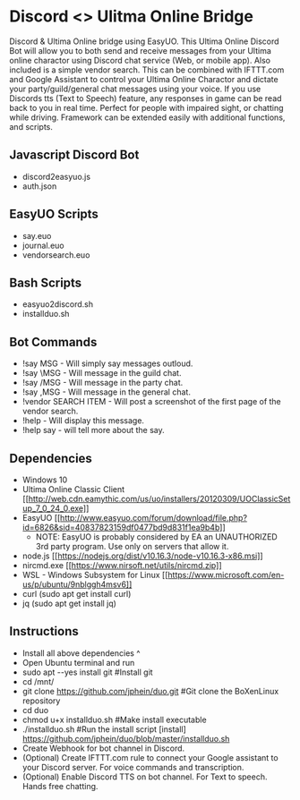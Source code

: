 # Discord <> Ulitma Online Bridge 
Discord & Ultima Online bridge using EasyUO. This Ultima Online Discord Bot will allow you to both send and receive messages from your Ultima online charactor using Discord chat service (Web, or mobile app). Also included is a simple vendor search. This can be combined with IFTTT.com and Google Assistant to control your Ultima Online Charactor and dictate your party/guild/general chat messages using your voice. If you use Discords tts (Text to Speech) feature, any responses in game can be read back to you in real time. Perfect for people with impaired sight, or chatting while driving. Framework can be extended easily with additional functions, and scripts. 

## Javascript Discord Bot
* discord2easyuo.js
* auth.json

## EasyUO Scripts 
* say.euo
* journal.euo
* vendorsearch.euo

## Bash Scripts
* easyuo2discord.sh
* installduo.sh

## Bot Commands
* !say MSG - Will simply say messages outloud.
* !say \MSG - Will message in the guild chat. 
* !say /MSG - Will message in the party chat.
* !say ,MSG - Will message in the general chat.
* !vendor SEARCH ITEM - Will post a screenshot of the first page of the vendor search.
* !help - Will display this message.
* !help say - will tell more about the say.

## Dependencies
* Windows 10
* Ultima Online Classic Client [[http://web.cdn.eamythic.com/us/uo/installers/20120309/UOClassicSetup_7_0_24_0.exe]]
* EasyUO [[http://www.easyuo.com/forum/download/file.php?id=6826&sid=40837823159df0477bd9d831f1ea9b4b]]
  * NOTE: EasyUO is probably considered by EA an UNAUTHORIZED 3rd party program. Use only on servers that allow it.  
* node.js [[https://nodejs.org/dist/v10.16.3/node-v10.16.3-x86.msi]]
* nircmd.exe [[https://www.nirsoft.net/utils/nircmd.zip]]
* WSL - Windows Subsystem for Linux [[https://www.microsoft.com/en-us/p/ubuntu/9nblggh4msv6]]
* curl (sudo apt get install curl)
* jq (sudo apt get install jq)

## Instructions
* Install all above dependencies ^
* Open Ubuntu terminal and run
* sudo apt --yes install git #Install git
* cd /mnt/
* git clone https://github.com/jphein/duo.git #Git clone the BoXenLinux repository 
* cd duo
* chmod u+x installduo.sh #Make install executable
* ./installduo.sh #Run the install script [install] https://github.com/jphein/duo/blob/master/installduo.sh
* Create Webhook for bot channel in Discord.
* (Optional) Create IFTTT.com rule to connect your Google assistant to your Discord server. For voice commands and transcription.  
* (Optional) Enable Discord TTS on bot channel. For Text to speech. Hands free chatting. 
